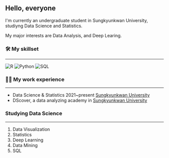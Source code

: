 ## Hello, everyone

I'm currently an undergraduate student in Sungkyunkwan University, studiyng Data Science and Statistics.

My major interests are Data Analysis, and Deep Learing.
  
### 🛠 My skillset
___
![R](https://img.shields.io/badge/R-programming-blue)
![Python](https://img.shields.io/badge/python-jupyter%20-yellow)
![SQL](https://img.shields.io/badge/SQL-jupyter%20-brightgreen)

### 🏃‍♀️ My work experience
___
* Data Science & Statistics 2021~present [Sungkyunkwan University](https://www.skku.edu/skku/index.do)
* DScover, a data analyzing academy in [Sungkyunkwan University](https://www.instagram.com/dscover_skku/)



### Studying Data Science
___
1. Data Visualization
2. Statistics
3. Deep Learning
4. Data Mining
5. SQL
